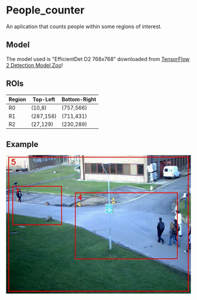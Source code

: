 # People_counter
An aplication that counts people within some regions of interest.


## Model
The model used is "EfficientDet D2 768x768" downloaded from [TensorFlow 2 Detection Model Zoo](https://github.com/tensorflow/models/blob/master/research/object_detection/g3doc/tf2_detection_zoo.md)!

## ROIs

| Region  | Top-Left | Bottom-Right |
| ------- | -------- | ------------ |
| R0  | (10,8) | (757,566)  |
| R1  | (287,156) | (711,431) |
| R2  | (27,129)  | (230,289) |

## Example


![image](https://github.com/AsmaaSobhyy/People_counter/blob/main/Assets/0.gif)


